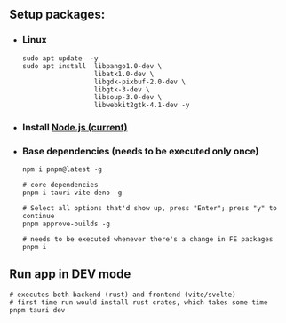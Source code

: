 ## Setup packages:

- ### Linux
  ```
  sudo apt update  -y
  sudo apt install  libpango1.0-dev \
                    libatk1.0-dev \
                    libgdk-pixbuf-2.0-dev \
                    libgtk-3-dev \
                    libsoup-3.0-dev \
                    libwebkit2gtk-4.1-dev -y
  ```
- ### Install [Node.js (current)](https://nodejs.org/en/download/current)
- ### Base dependencies (needs to be executed only once)

  ```
  npm i pnpm@latest -g

  # core dependencies
  pnpm i tauri vite deno -g

  # Select all options that'd show up, press "Enter"; press "y" to continue
  pnpm approve-builds -g

  # needs to be executed whenever there's a change in FE packages
  pnpm i
  ```

## Run app in DEV mode

```
# executes both backend (rust) and frontend (vite/svelte)
# first time run would install rust crates, which takes some time
pnpm tauri dev
```
